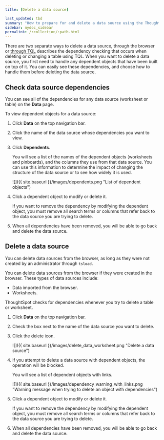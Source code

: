 ```yaml
---
title: [Delete a data source]

last_updated: tbd
summary: "How to prepare for and delete a data source using the ThoughtSpot application."
sidebar: mydoc_sidebar
permalink: /:collection/:path.html
---
```


There are two separate ways to delete a data source, through the browser or [through TQL](check-dependencies-tql.html#) describes the dependency checking that occurs when deleting or changing a table using TQL. When you want to delete a data source, you first need to handle any dependent objects that have been built on top of it. You can easily see these dependencies, and choose how to handle them before deleting the data source.


## Check data source dependencies

You can see all of the dependencies for any data source (worksheet or table) on the **Data** page.

To view dependent objects for a data source:

1. Click **Data** on the top navigation bar.

2. Click the name of the data source whose dependencies you want to view.

3. Click **Dependents**.

    You will see a list of the names of the dependent objects (worksheets and pinboards), and the columns they use from that data source. You can use this information to determine the impact of changing the structure of the data source or to see how widely it is used.

     ![]({{ site.baseurl }}/images/dependents.png "List of dependent objects")

4. Click a dependent object to modify or delete it.

    If you want to remove the dependency by modifying the dependent object, you must remove all search terms or columns that refer back to the data source you are trying to delete.

5. When all dependencies have been removed, you will be able to go back and delete the data source.

## Delete a data source

You can delete data sources from the browser, as long as they were not created
by an administrator through `tsload`.

You can delete data sources from the browser if they were created in the
browser. These types of data sources include:

-   Data imported from the browser.
-   Worksheets.

ThoughtSpot checks for dependencies whenever you try to delete a table or worksheet.

1. Click **Data** on the top navigation bar.

2. Check the box next to the name of the data source you want to delete.

3. Click the delete icon.

     ![]({{ site.baseurl }}/images/delete_data_worksheet.png "Delete a data source")

4. If you attempt to delete a data source with dependent objects, the operation will be blocked.

   You will see a list of dependent objects with links.

     ![]({{ site.baseurl }}/images/dependency_warning_with_links.png "Warning message when trying to delete an object with
                                dependencies")

5. Click a dependent object to modify or delete it.

    If you want to remove the dependency by modifying the dependent object, you must remove all search terms or columns that refer back to the data source you are trying to delete.

6. When all dependencies have been removed, you will be able to go back and delete the data source.

